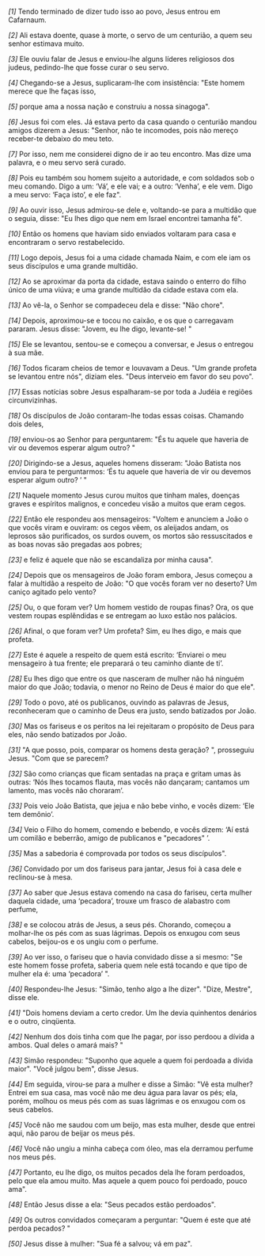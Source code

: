 *[1]* Tendo terminado de dizer tudo isso ao povo, Jesus entrou em Cafarnaum.

*[2]* Ali estava doente, quase à morte, o servo de um centurião, a quem seu senhor estimava muito.

*[3]* Ele ouviu falar de Jesus e enviou-lhe alguns líderes religiosos dos judeus, pedindo-lhe que fosse curar o seu servo.

*[4]* Chegando-se a Jesus, suplicaram-lhe com insistência: "Este homem merece que lhe faças isso,

*[5]* porque ama a nossa nação e construiu a nossa sinagoga".

*[6]* Jesus foi com eles. Já estava perto da casa quando o centurião mandou amigos dizerem a Jesus: "Senhor, não te incomodes, pois não mereço receber-te debaixo do meu teto.

*[7]* Por isso, nem me considerei digno de ir ao teu encontro. Mas dize uma palavra, e o meu servo será curado.

*[8]* Pois eu também sou homem sujeito a autoridade, e com soldados sob o meu comando. Digo a um: ‘Vá’, e ele vai; e a outro: ‘Venha’, e ele vem. Digo a meu servo: ‘Faça isto’, e ele faz".

*[9]* Ao ouvir isso, Jesus admirou-se dele e, voltando-se para a multidão que o seguia, disse: "Eu lhes digo que nem em Israel encontrei tamanha fé".

*[10]* Então os homens que haviam sido enviados voltaram para casa e encontraram o servo restabelecido.

*[11]* Logo depois, Jesus foi a uma cidade chamada Naim, e com ele iam os seus discípulos e uma grande multidão.

*[12]* Ao se aproximar da porta da cidade, estava saindo o enterro do filho único de uma viúva; e uma grande multidão da cidade estava com ela.

*[13]* Ao vê-la, o Senhor se compadeceu dela e disse: "Não chore".

*[14]* Depois, aproximou-se e tocou no caixão, e os que o carregavam pararam. Jesus disse: "Jovem, eu lhe digo, levante-se! "

*[15]* Ele se levantou, sentou-se e começou a conversar, e Jesus o entregou à sua mãe.

*[16]* Todos ficaram cheios de temor e louvavam a Deus. "Um grande profeta se levantou entre nós", diziam eles. "Deus interveio em favor do seu povo".

*[17]* Essas notícias sobre Jesus espalharam-se por toda a Judéia e regiões circunvizinhas.

*[18]* Os discípulos de João contaram-lhe todas essas coisas. Chamando dois deles,

*[19]* enviou-os ao Senhor para perguntarem: "És tu aquele que haveria de vir ou devemos esperar algum outro? "

*[20]* Dirigindo-se a Jesus, aqueles homens disseram: "João Batista nos enviou para te perguntarmos: ‘És tu aquele que haveria de vir ou devemos esperar algum outro? ’ "

*[21]* Naquele momento Jesus curou muitos que tinham males, doenças graves e espíritos malignos, e concedeu visão a muitos que eram cegos.

*[22]* Então ele respondeu aos mensageiros: "Voltem e anunciem a João o que vocês viram e ouviram: os cegos vêem, os aleijados andam, os leprosos são purificados, os surdos ouvem, os mortos são ressuscitados e as boas novas são pregadas aos pobres;

*[23]* e feliz é aquele que não se escandaliza por minha causa".

*[24]* Depois que os mensageiros de João foram embora, Jesus começou a falar à multidão a respeito de João: "O que vocês foram ver no deserto? Um caniço agitado pelo vento?

*[25]* Ou, o que foram ver? Um homem vestido de roupas finas? Ora, os que vestem roupas esplêndidas e se entregam ao luxo estão nos palácios.

*[26]* Afinal, o que foram ver? Um profeta? Sim, eu lhes digo, e mais que profeta.

*[27]* Este é aquele a respeito de quem está escrito: ‘Enviarei o meu mensageiro à tua frente; ele preparará o teu caminho diante de ti’.

*[28]* Eu lhes digo que entre os que nasceram de mulher não há ninguém maior do que João; todavia, o menor no Reino de Deus é maior do que ele".

*[29]* Todo o povo, até os publicanos, ouvindo as palavras de Jesus, reconheceram que o caminho de Deus era justo, sendo batizados por João.

*[30]* Mas os fariseus e os peritos na lei rejeitaram o propósito de Deus para eles, não sendo batizados por João.

*[31]* "A que posso, pois, comparar os homens desta geração? ", prosseguiu Jesus. "Com que se parecem?

*[32]* São como crianças que ficam sentadas na praça e gritam umas às outras: ‘Nós lhes tocamos flauta, mas vocês não dançaram; cantamos um lamento, mas vocês não choraram’.

*[33]* Pois veio João Batista, que jejua e não bebe vinho, e vocês dizem: ‘Ele tem demônio’.

*[34]* Veio o Filho do homem, comendo e bebendo, e vocês dizem: ‘Aí está um comilão e beberrão, amigo de publicanos e "pecadores" ’.

*[35]* Mas a sabedoria é comprovada por todos os seus discípulos".

*[36]* Convidado por um dos fariseus para jantar, Jesus foi à casa dele e reclinou-se à mesa.

*[37]* Ao saber que Jesus estava comendo na casa do fariseu, certa mulher daquela cidade, uma ‘pecadora’, trouxe um frasco de alabastro com perfume,

*[38]* e se colocou atrás de Jesus, a seus pés. Chorando, começou a molhar-lhe os pés com as suas lágrimas. Depois os enxugou com seus cabelos, beijou-os e os ungiu com o perfume.

*[39]* Ao ver isso, o fariseu que o havia convidado disse a si mesmo: "Se este homem fosse profeta, saberia quem nele está tocando e que tipo de mulher ela é: uma ‘pecadora’ ".

*[40]* Respondeu-lhe Jesus: "Simão, tenho algo a lhe dizer". "Dize, Mestre", disse ele.

*[41]* "Dois homens deviam a certo credor. Um lhe devia quinhentos denários e o outro, cinqüenta.

*[42]* Nenhum dos dois tinha com que lhe pagar, por isso perdoou a dívida a ambos. Qual deles o amará mais? "

*[43]* Simão respondeu: "Suponho que aquele a quem foi perdoada a dívida maior". "Você julgou bem", disse Jesus.

*[44]* Em seguida, virou-se para a mulher e disse a Simão: "Vê esta mulher? Entrei em sua casa, mas você não me deu água para lavar os pés; ela, porém, molhou os meus pés com as suas lágrimas e os enxugou com os seus cabelos.

*[45]* Você não me saudou com um beijo, mas esta mulher, desde que entrei aqui, não parou de beijar os meus pés.

*[46]* Você não ungiu a minha cabeça com óleo, mas ela derramou perfume nos meus pés.

*[47]* Portanto, eu lhe digo, os muitos pecados dela lhe foram perdoados, pelo que ela amou muito. Mas aquele a quem pouco foi perdoado, pouco ama".

*[48]* Então Jesus disse a ela: "Seus pecados estão perdoados".

*[49]* Os outros convidados começaram a perguntar: "Quem é este que até perdoa pecados? "

*[50]* Jesus disse à mulher: "Sua fé a salvou; vá em paz".

